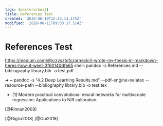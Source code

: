 ```yaml
---
tags: [masterarbeit]
title: References Test
created: '2020-06-10T12:33:11.175Z'
modified: '2020-08-11T09:03:17.514Z'
---
```


# References Test
https://medium.com/@krzysztofczarnecki/i-wrote-my-thesis-in-markdown-heres-how-it-went-3f60140dfe65
shell: pandoc -s References.md --bibliography library.bib -o test.pdf

➜  ~ pandoc -s "4.2 Deep Learning Results.md" --pdf-engine=xelatex --resource-path --bibliography library.bib -o test.tex


  * [1] Modern practical convolutional neural networks for multivariate regression:               Applications to NIR calibration




[@Rinnan2009]


[@Giglio2018]
[@Cui2018]
